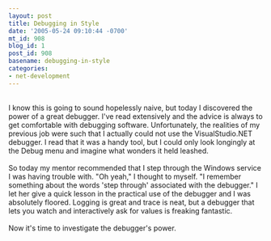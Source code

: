 ```yaml
---
layout: post
title: Debugging in Style
date: '2005-05-24 09:10:44 -0700'
mt_id: 908
blog_id: 1
post_id: 908
basename: debugging-in-style
categories:
- net-development
---
```

<br />I know this is going to sound hopelessly naive, but today I discovered the power of a great debugger. I've read extensively and the advice is always to get comfortable with debugging software. Unfortunately, the realities of my previous job were such that I actually could not use the VisualStudio.NET debugger. I read that it was a handy tool, but I could only look longingly at the Debug menu and imagine what wonders it held leashed.<br /><br />So today my mentor recommended that I step through the Windows service I was having trouble with. "Oh yeah," I thought to myself. "I remember something about the words 'step through' associated with the debugger." I let her give a quick lesson in the practical use of the debugger and I was absolutely floored. Logging is great and trace is neat, but a debugger that lets you watch and interactively ask for values is freaking fantastic.<br /><br />Now it's time to investigate the debugger's power.<br /><br /><br />
